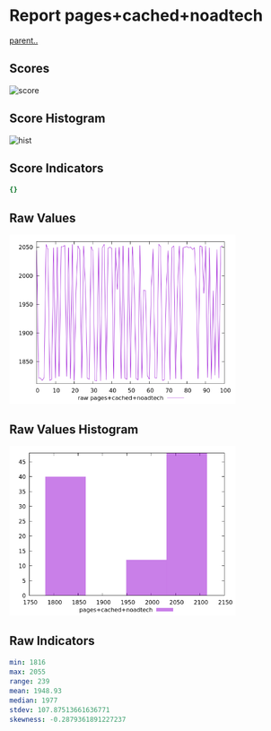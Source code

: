# Report pages+cached+noadtech

[parent..](./..)  


## Scores

![score](./score.png)  

## Score Histogram

![hist](./hist.png)  

## Score Indicators

```yaml
{}

```

## Raw Values

![raw](./raw.png)  

## Raw Values Histogram

![raw hist](./raw_hist.png)  

## Raw Indicators

```yaml
min: 1816
max: 2055
range: 239
mean: 1948.93
median: 1977
stdev: 107.87513661636771
skewness: -0.2879361891227237

```

<style>
  img {
    max-width: 80%;
  }
</style>
      
